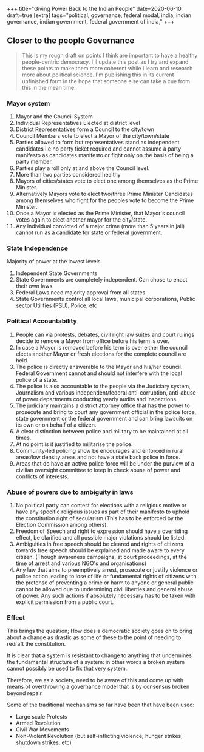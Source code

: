 +++
title="Giving Power Back to the Indian People"
date=2020-06-10
draft=true
[extra]
tags="political, governance, federal modal, india, indian governance, indian government, federal government of india,"
+++

## Closer to the people Governance

> This is my rough draft on points I think are important to have a healthy
> people-centric democracy. I'll update this post as I try and expand these
> points to make them more coherent while I learn and research more
> about political science.
> I'm publishing this in its current unfinished
> form in the hope that someone else can take a cue from this in the mean time.

<!-- more -->

### Mayor system

1. Mayor and the Council System
1. Individual Representatives Elected at district level
1. District Representatives form a Council to the city/town
1. Council Members vote to elect a Mayor of the city/town/state
1. Parties allowed to form but representatives stand as independent candidates
    i.e no party ticket required and cannot assume a party manifesto as candidates
    manifesto or fight only on the basis of being a party member.
1. Parties play a roll only at and above the Council level.
1. More than two parties considered healthy
1. Mayors of cities/states vote to elect one among themselves as the Prime Minister.
1. Alternatively Mayors vote to elect two/three Prime Minister Candidates among
    themselves who fight for the peoples vote to become the Prime Minister.
1. Once a Mayor is elected as the Prime Minister, that Mayor's council votes again to
    elect another mayor for the city/state.
1. Any Individual convicted of a major crime (more than 5 years in jail) cannot run
    as a candidate for state or federal government.

### State Independence

Majority of power at the lowest levels.

1. Independent State Governments
1. State Governments are completely independent. Can chose to enact their own laws.
1. Federal Laws need majority approval from all states.
1. State Governments control all local laws, municipal corporations,
    Public sector Utilities (PSU), Police, etc

### Political Accountability

1. People can via protests, debates, civil right law suites and court rulings decide
    to remove a Mayor from office before his term is over.
1. In case a Mayor is removed before his term is over either the council elects another
    Mayor or fresh elections for the complete council are held.
1. The police is directly answerable to the Mayor and his/her council.
    Federal Government cannot and should not interfere with the local police of a
    state.
1. The police is also accountable to the people via the Judiciary system, Journalism
    and various independent/federal anti-corruption, anti-abuse of power departments conducting
    yearly audits and inspections.
1. The judiciary maintains a district attorney office that has the power to prosecute
    and bring to court any government official in the police force,
    state government or the federal government and can bring lawsuits on its own
    or on behalf of a citizen.
1. A clear distinction between police and military to be maintained at all times.
1. At no point is it justified to militarise the police.
1. Community-led policing show be encourages and enforced in rural areas/low density
   areas and not have a state back police in force.
1. Areas that do have an active police force will be under the purview of a civilian
    oversight committee to keep in check abuse of power and conflicts of interests.

### Abuse of powers due to ambiguity in laws

1. No political party can contest for elections with a religious motive or have any
    specific religious issues as part of their manifesto to uphold the constitution
    right of secularism (This has to be enforced by the Election Commission among others).
1. Freedom of Speech and right to expression should have a overriding effect,
    be clarified and all possible major violations should be listed.
1. Ambiguities in free speech should be cleared and rights of citizens towards
    free speech should be explained and made aware to every citizen.
    (Though awareness campaigns, at court proceedings,  at the time of arrest
    and various NGO's and organisations)
1. Any law that aims to preemptively arrest, prosecute or justify violence or police
    action leading to lose of life or fundamental rights of citizens with the pretense
    of preventing a crime or harm to anyone or general public cannot be allowed due to undermining
    civil liberties and general abuse of power. Any such actions if absolutely
    necessary has to be taken with explicit permission from a public court.

### Effect

This brings the question; How does a democratic society goes on to bring about a
change as drastic as some of these to the point of needing to redraft the constitution.

It is clear that a system is resistant to change to anything that undermines the
fundamental structure of a system: in other words a broken system cannot possibly
be used to fix that very system.

Therefore, we as a society, need to be aware of this and come up with means of
overthrowing a governance model that is by consensus broken beyond repair.

Some of the traditional mechanisms so far have been that have been used:
* Large scale Protests
* Armed Revolution
* Civil War Movements
* Non-Violent Revolution (but self-inflicting violence; hunger strikes, shutdown strikes, etc)

[1]: https://www.britannica.com/topic/mayor-and-council-system
